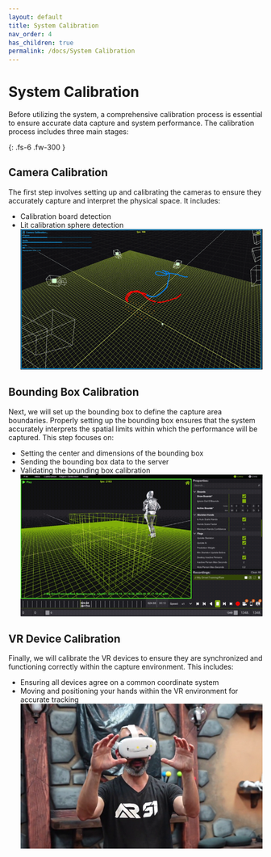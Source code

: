 ```yaml
---
layout: default
title: System Calibration
nav_order: 4
has_children: true
permalink: /docs/System Calibration
---
```


# System Calibration
Before utilizing the system, a comprehensive calibration process is essential to ensure accurate data capture and system performance. The calibration process includes three main stages:

{: .fs-6 .fw-300 }

## Camera Calibration
The first step involves setting up and calibrating the cameras to ensure they accurately capture and interpret the physical space. It includes:
* Calibration board detection
* Lit calibration sphere detection
![6.calib_sphere_path.gif](/assets/images/camera_calibration/6.calib_sphere_path.gif)

## Bounding Box Calibration
Next, we will set up the bounding box to define the capture area boundaries. Properly setting up the bounding box ensures that the system accurately interprets the spatial limits within which the performance will be captured. This step focuses on:
* Setting the center and dimensions of the bounding box
* Sending the bounding box data to the server
* Validating the bounding box calibration
![mocap studio bounds validate](/assets/images/4.3BoundingBoxCalibration/5bound_validate.gif)


## VR Device Calibration
Finally, we will calibrate the VR devices to ensure they are synchronized and functioning correctly within the capture environment. This includes:
* Ensuring all devices agree on a common coordinate system
* Moving and positioning your hands within the VR environment for accurate tracking
![mocap studio bounds validate](/assets/images/device_calibration/device_calibration_showroom.png)


